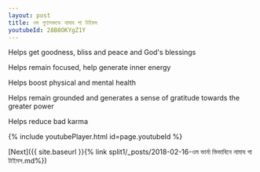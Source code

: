 ```yaml
---
layout: post
title: ওম পুণ্যসঞ্চভে নামায গা টাইমস
youtubeId: 28B8OKYgZ1Y
---
```

 
 
Helps get goodness, bliss and peace and God's blessings
 
Helps remain focused, help generate inner energy 
 
Helps boost physical and mental health 
 
Helps remain grounded and generates a sense of gratitude towards the greater power 
 
Helps reduce bad karma
 
 
 
 


{% include youtubePlayer.html id=page.youtubeId %}
 
[Next]({{ site.baseurl }}{% link  split1/_posts/2018-02-16-ওম ভার্না ভিভাবিনে নামায গা টাইমস.md%})
 
